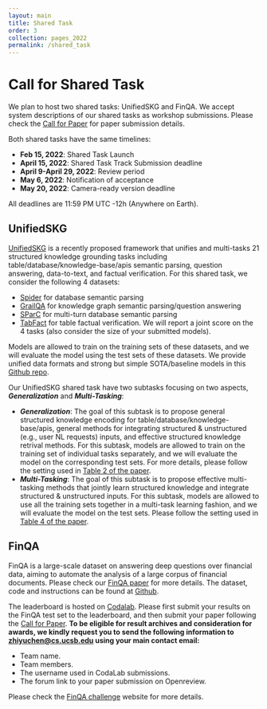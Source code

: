 ```yaml
---
layout: main
title: Shared Task
order: 3
collection: pages_2022
permalink: /shared_task
---
```


# Call for Shared Task

We plan to host two shared tasks: UnifiedSKG and FinQA. We accept system descriptions of our shared tasks as workshop submissions. Please check the [Call for Paper](https://suki-workshop.github.io/cfp) for paper submission details.


Both shared tasks have the same timelines:

- **Feb 15, 2022**:               Shared Task Launch
- **April 15, 2022**:             Shared Task Track Submission deadline
- **April 9-April 29, 2022**:     Review period
- **May 6, 2022**:                Notification of acceptance
- **May 20, 2022**:               Camera-ready version deadline

All deadlines are 11:59 PM UTC -12h (Anywhere on Earth).

## UnifiedSKG
[UnifiedSKG](https://github.com/HKUNLP/UnifiedSKG) is a recently proposed framework that unifies and multi-tasks 21 structured knowledge grounding tasks including table/database/knowledge-base/apis semantic parsing, question answering, data-to-text, and factual verification. For this shared task, we consider the following 4 datasets: 
- [Spider](https://yale-lily.github.io/spider) for database semantic parsing
- [GrailQA](https://dki-lab.github.io/GrailQA/) for knowledge graph semantic parsing/question answering
- [SParC](https://yale-lily.github.io/sparc) for multi-turn database semantic parsing
- [TabFact](https://tabfact.github.io/index.html) for table factual verification. We will report a joint score on the 4 tasks (also consider the size of your submitted models).

Models are allowed to train on the training sets of these datasets, and we will evaluate the model using the test sets of these datasets. We provide unified data formats and strong but simple SOTA/baseline models in this [Github repo](https://github.com/HKUNLP/UnifiedSKG). 

Our UnifiedSKG shared task have two subtasks focusing on two aspects, ***Generalization*** and ***Multi-Tasking***:
  - ***Generalization***: The goal of this subtask is to propose general structured knowledge encoding for table/database/knowledge-base/apis, general methods for integrating structured & unstructured (e.g., user NL requests) inputs, and effective structured knowledge retrival methods. For this subtask, models are allowed to train on the training set of individual tasks separately, and we will evaluate the model on the corresponding test sets. For more details, please follow the setting used in [Table 2 of the paper](https://arxiv.org/pdf/2201.05966.pdf). 
  - ***Multi-Tasking***: The goal of this subtask is to propose effective multi-tasking methods that jointly learn structured knowledge and integrate structured & unstructured inputs. For this subtask, models are allowed to use all the training sets together in a multi-task learning fashion, and we will evaluate the model on the test sets. Please follow the setting used in [Table 4 of the paper](https://arxiv.org/pdf/2201.05966.pdf).

## FinQA
FinQA is a large-scale dataset on answering deep questions over financial data, aiming to automate the analysis of a large corpus of financial documents. Please check our [FinQA paper](https://arxiv.org/pdf/2109.00122.pdf) for more details. The dataset, code and instructions can be found at [Github](https://github.com/czyssrs/FinQA).

The leaderboard is hosted on [Codalab](https://codalab.lisn.upsaclay.fr/competitions/1846). Please first submit your results on the FinQA test set to the leaderboard, and then submit your paper following the [Call for Paper](https://suki-workshop.github.io/cfp). **To be eligible for result archives and consideration for awards, we kindly request you to send the following information to zhiyuchen@cs.ucsb.edu using your main contact email:**
- Team name.
- Team members.
- The username used in CodaLab submissions.
- The forum link to your paper submission on Openreview.

Please check the [FinQA challenge](https://finqasite.github.io/challenge.html) website for more details. 